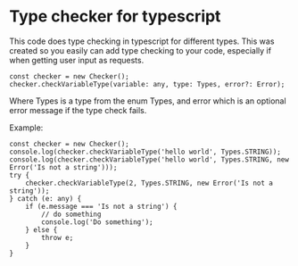 # Type checker for typescript
This code does type checking in typescript for different types.
This was created so you easily can add type checking to your code, especially if when getting user input as requests. 

```
const checker = new Checker();
checker.checkVariableType(variable: any, type: Types, error?: Error);
```
Where Types is a type from the enum Types, and error which is an optional error message if the type check fails.

Example:
```
const checker = new Checker();
console.log(checker.checkVariableType('hello world', Types.STRING));
console.log(checker.checkVariableType('hello world', Types.STRING, new Error('Is not a string')));
try {
    checker.checkVariableType(2, Types.STRING, new Error('Is not a string'));
} catch (e: any) {
    if (e.message === 'Is not a string') {
        // do something
        console.log('Do something');
    } else {
        throw e;
    }
}
```